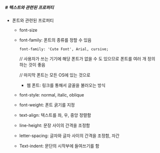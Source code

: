 ##### # 텍스트와 관련된 프로퍼티

* 폰트와 관련된 프로퍼티

  * font-size

  * font-family: 폰트의 종류를 정할 수 있음

    `font-family: 'Cute Font', Arial, cursive;`	

    // 사용자가 쓰는 기기에 해당 폰트가 없을 수 도 있으므로 폰트를 여러 개 정의하는 것이 좋음

    // 마지막 폰트는 모든 OS에 있는 것으로 

    * 웹 폰트: 링크를 통해서 글꼴을 불러오는 방식

  * font-style: normal, italic, oblique 

  * font-weight: 폰트 굵기를 지정

  * text-align: 텍스트를 좌, 우, 중앙 정렬함

  * line-height: 문장 사이의 간격을 조정함

  * letter-spacing: 글자와 글자 사이의 간격을 조정함, 자간

  * Text-indent: 문단의 시작부에 들여쓰기를 함